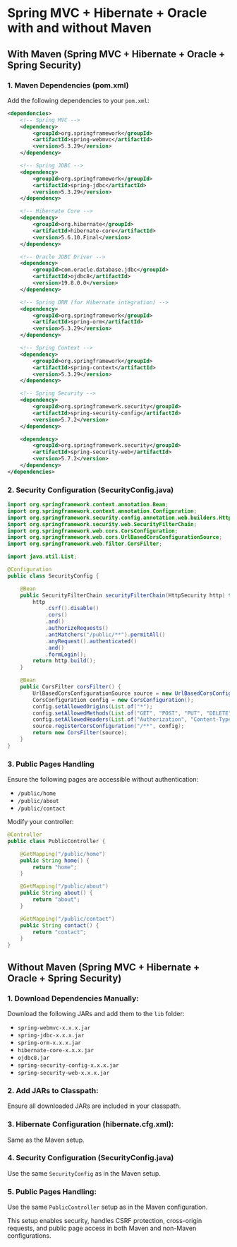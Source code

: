 # Spring MVC + Hibernate + Oracle with and without Maven

## With Maven (Spring MVC + Hibernate + Oracle + Spring Security)

### 1. Maven Dependencies (pom.xml)
Add the following dependencies to your `pom.xml`:

```xml
<dependencies>
    <!-- Spring MVC -->
    <dependency>
        <groupId>org.springframework</groupId>
        <artifactId>spring-webmvc</artifactId>
        <version>5.3.29</version>
    </dependency>

    <!-- Spring JDBC -->
    <dependency>
        <groupId>org.springframework</groupId>
        <artifactId>spring-jdbc</artifactId>
        <version>5.3.29</version>
    </dependency>

    <!-- Hibernate Core -->
    <dependency>
        <groupId>org.hibernate</groupId>
        <artifactId>hibernate-core</artifactId>
        <version>5.6.10.Final</version>
    </dependency>

    <!-- Oracle JDBC Driver -->
    <dependency>
        <groupId>com.oracle.database.jdbc</groupId>
        <artifactId>ojdbc8</artifactId>
        <version>19.8.0.0</version>
    </dependency>

    <!-- Spring ORM (for Hibernate integration) -->
    <dependency>
        <groupId>org.springframework</groupId>
        <artifactId>spring-orm</artifactId>
        <version>5.3.29</version>
    </dependency>

    <!-- Spring Context -->
    <dependency>
        <groupId>org.springframework</groupId>
        <artifactId>spring-context</artifactId>
        <version>5.3.29</version>
    </dependency>

    <!-- Spring Security -->
    <dependency>
        <groupId>org.springframework.security</groupId>
        <artifactId>spring-security-config</artifactId>
        <version>5.7.2</version>
    </dependency>

    <dependency>
        <groupId>org.springframework.security</groupId>
        <artifactId>spring-security-web</artifactId>
        <version>5.7.2</version>
    </dependency>
</dependencies>
```

### 2. Security Configuration (SecurityConfig.java)
```java
import org.springframework.context.annotation.Bean;
import org.springframework.context.annotation.Configuration;
import org.springframework.security.config.annotation.web.builders.HttpSecurity;
import org.springframework.security.web.SecurityFilterChain;
import org.springframework.web.cors.CorsConfiguration;
import org.springframework.web.cors.UrlBasedCorsConfigurationSource;
import org.springframework.web.filter.CorsFilter;

import java.util.List;

@Configuration
public class SecurityConfig {

    @Bean
    public SecurityFilterChain securityFilterChain(HttpSecurity http) throws Exception {
        http
            .csrf().disable()
            .cors()
            .and()
            .authorizeRequests()
            .antMatchers("/public/**").permitAll()
            .anyRequest().authenticated()
            .and()
            .formLogin();
        return http.build();
    }

    @Bean
    public CorsFilter corsFilter() {
        UrlBasedCorsConfigurationSource source = new UrlBasedCorsConfigurationSource();
        CorsConfiguration config = new CorsConfiguration();
        config.setAllowedOrigins(List.of("*");
        config.setAllowedMethods(List.of("GET", "POST", "PUT", "DELETE"));
        config.setAllowedHeaders(List.of("Authorization", "Content-Type"));
        source.registerCorsConfiguration("/**", config);
        return new CorsFilter(source);
    }
}
```

### 3. Public Pages Handling
Ensure the following pages are accessible without authentication:

- `/public/home`
- `/public/about`
- `/public/contact`

Modify your controller:
```java
@Controller
public class PublicController {

    @GetMapping("/public/home")
    public String home() {
        return "home";
    }

    @GetMapping("/public/about")
    public String about() {
        return "about";
    }

    @GetMapping("/public/contact")
    public String contact() {
        return "contact";
    }
}
```

## Without Maven (Spring MVC + Hibernate + Oracle + Spring Security)

### 1. Download Dependencies Manually:
Download the following JARs and add them to the `lib` folder:

- `spring-webmvc-x.x.x.jar`
- `spring-jdbc-x.x.x.jar`
- `spring-orm-x.x.x.jar`
- `hibernate-core-x.x.x.jar`
- `ojdbc8.jar`
- `spring-security-config-x.x.x.jar`
- `spring-security-web-x.x.x.jar`

### 2. Add JARs to Classpath:
Ensure all downloaded JARs are included in your classpath.

### 3. Hibernate Configuration (hibernate.cfg.xml):
Same as the Maven setup.

### 4. Security Configuration (SecurityConfig.java)
Use the same `SecurityConfig` as in the Maven setup.

### 5. Public Pages Handling:
Use the same `PublicController` setup as in the Maven configuration.

This setup enables security, handles CSRF protection, cross-origin requests, and public page access in both Maven and non-Maven configurations.

